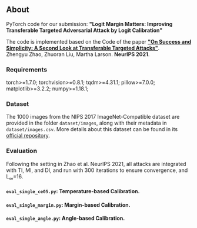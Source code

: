 ## About
PyTorch code for our submission: **"Logit Margin Matters: Improving Transferable Targeted Adversarial Attack by Logit Calibration"**

The code is implemented based on the Code of the paper [**"On Success and Simplicity: A Second Look at Transferable Targeted Attacks"**](http://arxiv.org/abs/2012.11207).
<br> Zhengyu Zhao, Zhuoran Liu, Martha Larson. **NeurIPS 2021**.

### Requirements
torch>=1.7.0; torchvision>=0.8.1; tqdm>=4.31.1; pillow>=7.0.0; matplotlib>=3.2.2;  numpy>=1.18.1; 

### Dataset

The 1000 images from the NIPS 2017 ImageNet-Compatible dataset are provided in the folder ```dataset/images```, along with their metadata in  ```dataset/images.csv```. More details about this dataset can be found in its [official repository](https://github.com/cleverhans-lab/cleverhans/tree/master/cleverhans_v3.1.0/examples/nips17_adversarial_competition/dataset).

### Evaluation
Following the setting in Zhao et al. NeurIPS 2021, all attacks are integrated with TI, MI, and DI, and run with 300 iterations to ensure convergence, and L<sub>&infin;</sub>=16.

#### ```eval_single_ce05.py```: Temperature-based Calibration.


#### ```eval_single_margin.py```: Margin-based Calibration.


#### ```eval_single_angle.py```: Angle-based Calibration. 
